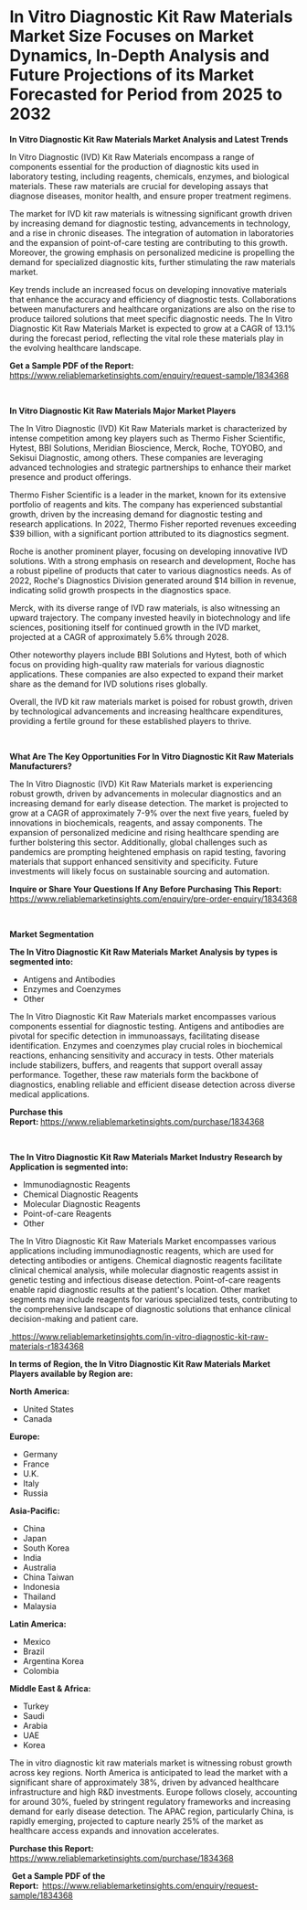 <p><h1>In Vitro Diagnostic Kit Raw Materials Market Size Focuses on Market Dynamics, In-Depth Analysis and Future Projections of its Market Forecasted for Period from 2025 to 2032</h1></p><p><strong>In Vitro Diagnostic Kit Raw Materials Market Analysis and Latest Trends</strong></p>
<p><p>In Vitro Diagnostic (IVD) Kit Raw Materials encompass a range of components essential for the production of diagnostic kits used in laboratory testing, including reagents, chemicals, enzymes, and biological materials. These raw materials are crucial for developing assays that diagnose diseases, monitor health, and ensure proper treatment regimens.</p><p>The market for IVD kit raw materials is witnessing significant growth driven by increasing demand for diagnostic testing, advancements in technology, and a rise in chronic diseases. The integration of automation in laboratories and the expansion of point-of-care testing are contributing to this growth. Moreover, the growing emphasis on personalized medicine is propelling the demand for specialized diagnostic kits, further stimulating the raw materials market.</p><p>Key trends include an increased focus on developing innovative materials that enhance the accuracy and efficiency of diagnostic tests. Collaborations between manufacturers and healthcare organizations are also on the rise to produce tailored solutions that meet specific diagnostic needs. The In Vitro Diagnostic Kit Raw Materials Market is expected to grow at a CAGR of 13.1% during the forecast period, reflecting the vital role these materials play in the evolving healthcare landscape.</p></p>
<p><strong>Get a Sample PDF of the Report:&nbsp;</strong> <a href="https://www.reliablemarketinsights.com/enquiry/request-sample/1834368?utm_campaign=3293&utm_medium=2&utm_source=Github&utm_content=ia&utm_term=13042025&utm_id=in-vitro-diagnostic-kit-raw-materials">https://www.reliablemarketinsights.com/enquiry/request-sample/1834368</a></p>
<p>&nbsp;</p>
<p><strong>In Vitro Diagnostic Kit Raw Materials Major Market Players</strong></p>
<p><p>The In Vitro Diagnostic (IVD) Kit Raw Materials market is characterized by intense competition among key players such as Thermo Fisher Scientific, Hytest, BBI Solutions, Meridian Bioscience, Merck, Roche, TOYOBO, and Sekisui Diagnostic, among others. These companies are leveraging advanced technologies and strategic partnerships to enhance their market presence and product offerings.</p><p>Thermo Fisher Scientific is a leader in the market, known for its extensive portfolio of reagents and kits. The company has experienced substantial growth, driven by the increasing demand for diagnostic testing and research applications. In 2022, Thermo Fisher reported revenues exceeding $39 billion, with a significant portion attributed to its diagnostics segment.</p><p>Roche is another prominent player, focusing on developing innovative IVD solutions. With a strong emphasis on research and development, Roche has a robust pipeline of products that cater to various diagnostics needs. As of 2022, Roche's Diagnostics Division generated around $14 billion in revenue, indicating solid growth prospects in the diagnostics space.</p><p>Merck, with its diverse range of IVD raw materials, is also witnessing an upward trajectory. The company invested heavily in biotechnology and life sciences, positioning itself for continued growth in the IVD market, projected at a CAGR of approximately 5.6% through 2028.</p><p>Other noteworthy players include BBI Solutions and Hytest, both of which focus on providing high-quality raw materials for various diagnostic applications. These companies are also expected to expand their market share as the demand for IVD solutions rises globally.</p><p>Overall, the IVD kit raw materials market is poised for robust growth, driven by technological advancements and increasing healthcare expenditures, providing a fertile ground for these established players to thrive.</p></p>
<p>&nbsp;</p>
<p><strong>What Are The Key Opportunities For In Vitro Diagnostic Kit Raw Materials Manufacturers?</strong></p>
<p><p>The In Vitro Diagnostic (IVD) Kit Raw Materials market is experiencing robust growth, driven by advancements in molecular diagnostics and an increasing demand for early disease detection. The market is projected to grow at a CAGR of approximately 7-9% over the next five years, fueled by innovations in biochemicals, reagents, and assay components. The expansion of personalized medicine and rising healthcare spending are further bolstering this sector. Additionally, global challenges such as pandemics are prompting heightened emphasis on rapid testing, favoring materials that support enhanced sensitivity and specificity. Future investments will likely focus on sustainable sourcing and automation.</p></p>
<p><strong>Inquire or Share Your Questions If Any Before Purchasing This Report:</strong> <a href="https://www.reliablemarketinsights.com/enquiry/pre-order-enquiry/1834368?utm_campaign=3293&utm_medium=2&utm_source=Github&utm_content=ia&utm_term=13042025&utm_id=in-vitro-diagnostic-kit-raw-materials">https://www.reliablemarketinsights.com/enquiry/pre-order-enquiry/1834368</a></p>
<p>&nbsp;</p>
<p><strong>Market Segmentation</strong></p>
<p><strong>The In Vitro Diagnostic Kit Raw Materials Market Analysis by types is segmented into:</strong></p>
<p><ul><li>Antigens and Antibodies</li><li>Enzymes and Coenzymes</li><li>Other</li></ul></p>
<p><p>The In Vitro Diagnostic Kit Raw Materials market encompasses various components essential for diagnostic testing. Antigens and antibodies are pivotal for specific detection in immunoassays, facilitating disease identification. Enzymes and coenzymes play crucial roles in biochemical reactions, enhancing sensitivity and accuracy in tests. Other materials include stabilizers, buffers, and reagents that support overall assay performance. Together, these raw materials form the backbone of diagnostics, enabling reliable and efficient disease detection across diverse medical applications.</p></p>
<p><strong>Purchase this Report:&nbsp;</strong><a href="https://www.reliablemarketinsights.com/purchase/1834368?utm_campaign=3293&utm_medium=2&utm_source=Github&utm_content=ia&utm_term=13042025&utm_id=in-vitro-diagnostic-kit-raw-materials">https://www.reliablemarketinsights.com/purchase/1834368</a></p>
<p>&nbsp;</p>
<p><strong>The In Vitro Diagnostic Kit Raw Materials Market Industry Research by Application is segmented into:</strong></p>
<p><ul><li>Immunodiagnostic Reagents</li><li>Chemical Diagnostic Reagents</li><li>Molecular Diagnostic Reagents</li><li>Point-of-care Reagents</li><li>Other</li></ul></p>
<p><p>The In Vitro Diagnostic Kit Raw Materials Market encompasses various applications including immunodiagnostic reagents, which are used for detecting antibodies or antigens. Chemical diagnostic reagents facilitate clinical chemical analysis, while molecular diagnostic reagents assist in genetic testing and infectious disease detection. Point-of-care reagents enable rapid diagnostic results at the patient's location. Other market segments may include reagents for various specialized tests, contributing to the comprehensive landscape of diagnostic solutions that enhance clinical decision-making and patient care.</p></p>
<p><a href="https://www.reliablemarketinsights.com/in-vitro-diagnostic-kit-raw-materials-r1834368?utm_campaign=3293&utm_medium=2&utm_source=Github&utm_content=ia&utm_term=13042025&utm_id=in-vitro-diagnostic-kit-raw-materials">&nbsp;https://www.reliablemarketinsights.com/in-vitro-diagnostic-kit-raw-materials-r1834368</a></p>
<p><strong>In terms of Region, the In Vitro Diagnostic Kit Raw Materials Market Players available by Region are:</strong></p>
<p>
    <p> <strong> North America: </strong>
        <ul>
            <li>United States</li>
            <li>Canada</li>
        </ul>
        </p> 
    <p> <strong> Europe: </strong>
        <ul>
            <li>Germany</li>
            <li>France</li>
            <li>U.K.</li>
            <li>Italy</li>
            <li>Russia</li>
        </ul>
        </p> 
    <p> <strong> Asia-Pacific: </strong>
        <ul>
            <li>China</li>
            <li>Japan</li>
            <li>South Korea</li>
            <li>India</li>
            <li>Australia</li>
            <li>China Taiwan</li>
            <li>Indonesia</li>
            <li>Thailand</li>
            <li>Malaysia</li>
        </ul>
        </p> 
    <p> <strong> Latin America: </strong>
        <ul>
            <li>Mexico</li>
            <li>Brazil</li>
            <li>Argentina Korea</li>
            <li>Colombia</li>
        </ul>
        </p> 
    <p> <strong> Middle East & Africa: </strong>
        <ul>
            <li>Turkey</li>
            <li>Saudi</li>
            <li>Arabia</li>
            <li>UAE</li>
            <li>Korea</li>
        </ul>
    </p>
    </p>
<p><p>The in vitro diagnostic kit raw materials market is witnessing robust growth across key regions. North America is anticipated to lead the market with a significant share of approximately 38%, driven by advanced healthcare infrastructure and high R&D investments. Europe follows closely, accounting for around 30%, fueled by stringent regulatory frameworks and increasing demand for early disease detection. The APAC region, particularly China, is rapidly emerging, projected to capture nearly 25% of the market as healthcare access expands and innovation accelerates.</p></p>
<p><strong>Purchase this Report: </strong><a href="https://www.reliablemarketinsights.com/purchase/1834368?utm_campaign=3293&utm_medium=2&utm_source=Github&utm_content=ia&utm_term=13042025&utm_id=in-vitro-diagnostic-kit-raw-materials">https://www.reliablemarketinsights.com/purchase/1834368</a></p>
<p>&nbsp;<strong>Get a Sample PDF of the Report:&nbsp;&nbsp;</strong><a href="https://www.reliablemarketinsights.com/enquiry/request-sample/1834368?utm_campaign=3293&utm_medium=2&utm_source=Github&utm_content=ia&utm_term=13042025&utm_id=in-vitro-diagnostic-kit-raw-materials">https://www.reliablemarketinsights.com/enquiry/request-sample/1834368</a></p>
<p><strong></strong></p>
<p><p></p><p></p><p></p></p>